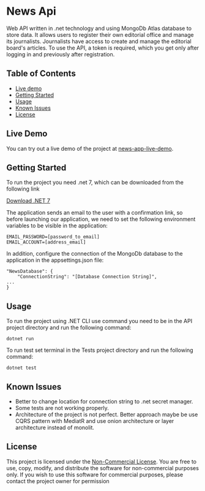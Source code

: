 # News Api

Web API written in .net technology and using MongoDb Atlas database to store data.
It allows users to register their own editorial office and manage its journalists. Journalists have access to create and
manage the editorial board's articles.
To use the API, a token is required, which you get only after logging in and previously after registration.

## Table of Contents

- [Live demo](#live-demo)
- [Getting Started](#getting-started)
- [Usage](#usage)
- [Known Issues](#known-issues)
- [License](#license)

## Live Demo

You can try out a live demo of the project at [news-app-live-demo](https://news-app-api.azurewebsites.net).

## Getting Started

To run the project you need .net 7, which can be downloaded from the following link

[Download .NET 7](https://dotnet.microsoft.com/en-us/download/dotnet/7.0)

The application sends an email to the user with a confirmation link, so before launching our application, we need to set
the following environment variables to be visible in the application:

`EMAIL_PASSWORD=[password_to_email]`          
`EMAIL_ACCOUNT=[address_email]`

In addition, configure the connection of the MongoDb database to the application in the appsettings.json file:

````
"NewsDatabase": {
    "ConnectionString": "[Database Connection String]",
...
}
````

## Usage

To run the project using .NET CLI use command you need to be in the API project directory and run the following command:

`dotnet run`

To run test set terminal in the Tests project directory and run the following command:

`dotnet test`

## Known Issues

- Better to change location for connection string to .net secret manager.
- Some tests are not working properly.
- Architecture of the project is not perfect. Better approach maybe be use CQRS pattern with MediatR and use onion
  architecture or layer architecture instead of monolit.

## License

This project is licensed under the [Non-Commercial License](https://opensource.org/licenses/NC-BY-4.0).
You are free to use, copy, modify, and distribute the software for non-commercial purposes only.
If you wish to use this software for commercial purposes, please contact the project owner for permission